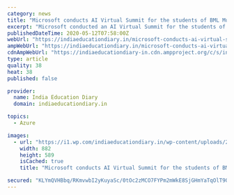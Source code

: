 ```yaml
---
category: news
title: "Microsoft conducts AI Virtual Summit for the students of BML Munjal University"
excerpt: "Microsoft conducted an AI Virtual Summit for the students of BML Munjal University (BMU), a Hero Group initiative on May 6 & 7, 2020. This was as per the MoU signed between BMU and"
publishedDateTime: 2020-05-12T07:58:00Z
webUrl: "https://indiaeducationdiary.in/microsoft-conducts-ai-virtual-summit-for-the-students-of-bml-munjal-university/"
ampWebUrl: "https://indiaeducationdiary.in/microsoft-conducts-ai-virtual-summit-for-the-students-of-bml-munjal-university/?amp"
cdnAmpWebUrl: "https://indiaeducationdiary-in.cdn.ampproject.org/c/s/indiaeducationdiary.in/microsoft-conducts-ai-virtual-summit-for-the-students-of-bml-munjal-university/?amp"
type: article
quality: 38
heat: 38
published: false

provider:
  name: India Education Diary
  domain: indiaeducationdiary.in

topics:
  - Azure

images:
  - url: "https://i1.wp.com/indiaeducationdiary.in/wp-content/uploads/2017/04/bmlmunjaluniversity.jpg?fit=882%2C589&ssl=1"
    width: 882
    height: 589
    isCached: true
    title: "Microsoft conducts AI Virtual Summit for the students of BML Munjal University"

secured: "KLYmQVHBbq/RKmvwbI2yKuyaSc/0tOc2zMCO7FYPm2mWkE8SjGHmYaTqOlT9OWIhPUM4QNS7rTTrrlURcNas/y5ue++SMsjdozTmIsm0BBLnaOZ56Q3o1lLk/p39Kx139Y5cNS5YXtIkSwm9tHo2th9/FaAVri5WRBKtfDtNNHDJZLxGVpQBMBLPVzLoCpFVCDbxWR3fo4uGXZYRllbWiHQa+cPOUHKpFTDospGSKKZtTLd7pyVEVWlpMCL9oDIHaRzpeRIhR0nigf+gVDJsL8EXAbSgBK7SWhdjKTLztzdB+/FtcuQl2nqncx1Y9d3a;1BpxWaBo9oH6UMrbe8BMYw=="
---
```



